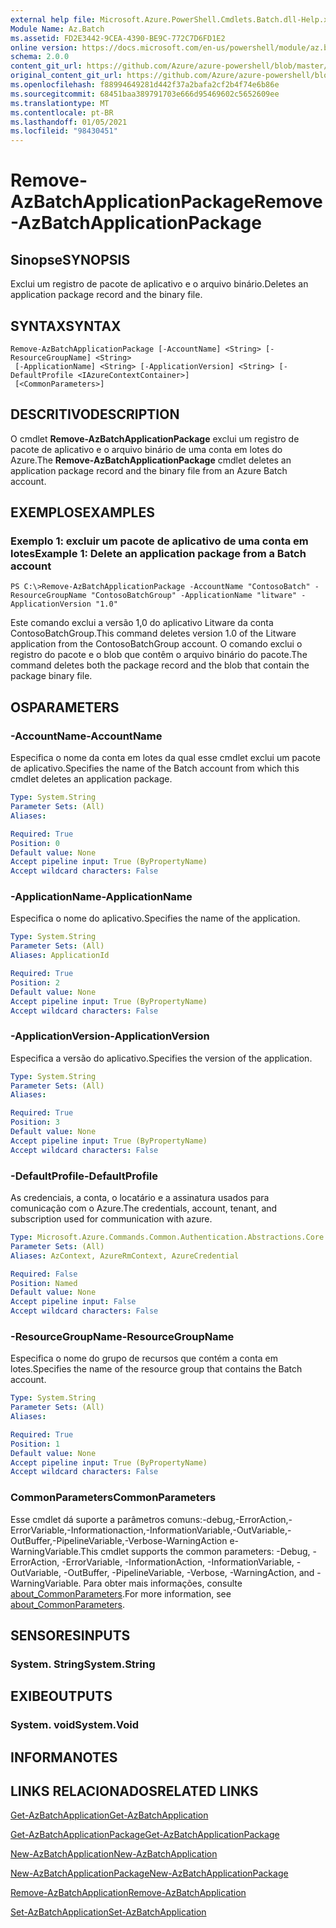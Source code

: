 ```yaml
---
external help file: Microsoft.Azure.PowerShell.Cmdlets.Batch.dll-Help.xml
Module Name: Az.Batch
ms.assetid: FD2E3442-9CEA-4390-BE9C-772C7D6FD1E2
online version: https://docs.microsoft.com/en-us/powershell/module/az.batch/remove-azbatchapplicationpackage
schema: 2.0.0
content_git_url: https://github.com/Azure/azure-powershell/blob/master/src/Batch/Batch/help/Remove-AzBatchApplicationPackage.md
original_content_git_url: https://github.com/Azure/azure-powershell/blob/master/src/Batch/Batch/help/Remove-AzBatchApplicationPackage.md
ms.openlocfilehash: f88994649281d442f37a2bafa2cf2b4f74e6b86e
ms.sourcegitcommit: 68451baa389791703e666d95469602c5652609ee
ms.translationtype: MT
ms.contentlocale: pt-BR
ms.lasthandoff: 01/05/2021
ms.locfileid: "98430451"
---
```

# <span data-ttu-id="adafd-101">Remove-AzBatchApplicationPackage</span><span class="sxs-lookup"><span data-stu-id="adafd-101">Remove-AzBatchApplicationPackage</span></span>

## <span data-ttu-id="adafd-102">Sinopse</span><span class="sxs-lookup"><span data-stu-id="adafd-102">SYNOPSIS</span></span>
<span data-ttu-id="adafd-103">Exclui um registro de pacote de aplicativo e o arquivo binário.</span><span class="sxs-lookup"><span data-stu-id="adafd-103">Deletes an application package record and the binary file.</span></span>

## <span data-ttu-id="adafd-104">SYNTAX</span><span class="sxs-lookup"><span data-stu-id="adafd-104">SYNTAX</span></span>

```
Remove-AzBatchApplicationPackage [-AccountName] <String> [-ResourceGroupName] <String>
 [-ApplicationName] <String> [-ApplicationVersion] <String> [-DefaultProfile <IAzureContextContainer>]
 [<CommonParameters>]
```

## <span data-ttu-id="adafd-105">DESCRITIVO</span><span class="sxs-lookup"><span data-stu-id="adafd-105">DESCRIPTION</span></span>
<span data-ttu-id="adafd-106">O cmdlet **Remove-AzBatchApplicationPackage** exclui um registro de pacote de aplicativo e o arquivo binário de uma conta em lotes do Azure.</span><span class="sxs-lookup"><span data-stu-id="adafd-106">The **Remove-AzBatchApplicationPackage** cmdlet deletes an application package record and the binary file from an Azure Batch account.</span></span>

## <span data-ttu-id="adafd-107">EXEMPLOS</span><span class="sxs-lookup"><span data-stu-id="adafd-107">EXAMPLES</span></span>

### <span data-ttu-id="adafd-108">Exemplo 1: excluir um pacote de aplicativo de uma conta em lotes</span><span class="sxs-lookup"><span data-stu-id="adafd-108">Example 1: Delete an application package from a Batch account</span></span>
```
PS C:\>Remove-AzBatchApplicationPackage -AccountName "ContosoBatch" -ResourceGroupName "ContosoBatchGroup" -ApplicationName "litware" -ApplicationVersion "1.0"
```

<span data-ttu-id="adafd-109">Este comando exclui a versão 1,0 do aplicativo Litware da conta ContosoBatchGroup.</span><span class="sxs-lookup"><span data-stu-id="adafd-109">This command deletes version 1.0 of the Litware application from the ContosoBatchGroup account.</span></span>
<span data-ttu-id="adafd-110">O comando exclui o registro do pacote e o blob que contêm o arquivo binário do pacote.</span><span class="sxs-lookup"><span data-stu-id="adafd-110">The command deletes both the package record and the blob that contain the package binary file.</span></span>

## <span data-ttu-id="adafd-111">OS</span><span class="sxs-lookup"><span data-stu-id="adafd-111">PARAMETERS</span></span>

### <span data-ttu-id="adafd-112">-AccountName</span><span class="sxs-lookup"><span data-stu-id="adafd-112">-AccountName</span></span>
<span data-ttu-id="adafd-113">Especifica o nome da conta em lotes da qual esse cmdlet exclui um pacote de aplicativo.</span><span class="sxs-lookup"><span data-stu-id="adafd-113">Specifies the name of the Batch account from which this cmdlet deletes an application package.</span></span>

```yaml
Type: System.String
Parameter Sets: (All)
Aliases:

Required: True
Position: 0
Default value: None
Accept pipeline input: True (ByPropertyName)
Accept wildcard characters: False
```

### <span data-ttu-id="adafd-114">-ApplicationName</span><span class="sxs-lookup"><span data-stu-id="adafd-114">-ApplicationName</span></span>
<span data-ttu-id="adafd-115">Especifica o nome do aplicativo.</span><span class="sxs-lookup"><span data-stu-id="adafd-115">Specifies the name of the application.</span></span>

```yaml
Type: System.String
Parameter Sets: (All)
Aliases: ApplicationId

Required: True
Position: 2
Default value: None
Accept pipeline input: True (ByPropertyName)
Accept wildcard characters: False
```

### <span data-ttu-id="adafd-116">-ApplicationVersion</span><span class="sxs-lookup"><span data-stu-id="adafd-116">-ApplicationVersion</span></span>
<span data-ttu-id="adafd-117">Especifica a versão do aplicativo.</span><span class="sxs-lookup"><span data-stu-id="adafd-117">Specifies the version of the application.</span></span>

```yaml
Type: System.String
Parameter Sets: (All)
Aliases:

Required: True
Position: 3
Default value: None
Accept pipeline input: True (ByPropertyName)
Accept wildcard characters: False
```

### <span data-ttu-id="adafd-118">-DefaultProfile</span><span class="sxs-lookup"><span data-stu-id="adafd-118">-DefaultProfile</span></span>
<span data-ttu-id="adafd-119">As credenciais, a conta, o locatário e a assinatura usados para comunicação com o Azure.</span><span class="sxs-lookup"><span data-stu-id="adafd-119">The credentials, account, tenant, and subscription used for communication with azure.</span></span>

```yaml
Type: Microsoft.Azure.Commands.Common.Authentication.Abstractions.Core.IAzureContextContainer
Parameter Sets: (All)
Aliases: AzContext, AzureRmContext, AzureCredential

Required: False
Position: Named
Default value: None
Accept pipeline input: False
Accept wildcard characters: False
```

### <span data-ttu-id="adafd-120">-ResourceGroupName</span><span class="sxs-lookup"><span data-stu-id="adafd-120">-ResourceGroupName</span></span>
<span data-ttu-id="adafd-121">Especifica o nome do grupo de recursos que contém a conta em lotes.</span><span class="sxs-lookup"><span data-stu-id="adafd-121">Specifies the name of the resource group that contains the Batch account.</span></span>

```yaml
Type: System.String
Parameter Sets: (All)
Aliases:

Required: True
Position: 1
Default value: None
Accept pipeline input: True (ByPropertyName)
Accept wildcard characters: False
```

### <span data-ttu-id="adafd-122">CommonParameters</span><span class="sxs-lookup"><span data-stu-id="adafd-122">CommonParameters</span></span>
<span data-ttu-id="adafd-123">Esse cmdlet dá suporte a parâmetros comuns:-debug,-ErrorAction,-ErrorVariable,-Informationaction,-InformationVariable,-OutVariable,-OutBuffer,-PipelineVariable,-Verbose-WarningAction e-WarningVariable.</span><span class="sxs-lookup"><span data-stu-id="adafd-123">This cmdlet supports the common parameters: -Debug, -ErrorAction, -ErrorVariable, -InformationAction, -InformationVariable, -OutVariable, -OutBuffer, -PipelineVariable, -Verbose, -WarningAction, and -WarningVariable.</span></span> <span data-ttu-id="adafd-124">Para obter mais informações, consulte [about_CommonParameters](http://go.microsoft.com/fwlink/?LinkID=113216).</span><span class="sxs-lookup"><span data-stu-id="adafd-124">For more information, see [about_CommonParameters](http://go.microsoft.com/fwlink/?LinkID=113216).</span></span>

## <span data-ttu-id="adafd-125">SENSORES</span><span class="sxs-lookup"><span data-stu-id="adafd-125">INPUTS</span></span>

### <span data-ttu-id="adafd-126">System. String</span><span class="sxs-lookup"><span data-stu-id="adafd-126">System.String</span></span>

## <span data-ttu-id="adafd-127">EXIBE</span><span class="sxs-lookup"><span data-stu-id="adafd-127">OUTPUTS</span></span>

### <span data-ttu-id="adafd-128">System. void</span><span class="sxs-lookup"><span data-stu-id="adafd-128">System.Void</span></span>

## <span data-ttu-id="adafd-129">INFORMA</span><span class="sxs-lookup"><span data-stu-id="adafd-129">NOTES</span></span>

## <span data-ttu-id="adafd-130">LINKS RELACIONADOS</span><span class="sxs-lookup"><span data-stu-id="adafd-130">RELATED LINKS</span></span>

[<span data-ttu-id="adafd-131">Get-AzBatchApplication</span><span class="sxs-lookup"><span data-stu-id="adafd-131">Get-AzBatchApplication</span></span>](./Get-AzBatchApplication.md)

[<span data-ttu-id="adafd-132">Get-AzBatchApplicationPackage</span><span class="sxs-lookup"><span data-stu-id="adafd-132">Get-AzBatchApplicationPackage</span></span>](./Get-AzBatchApplicationPackage.md)

[<span data-ttu-id="adafd-133">New-AzBatchApplication</span><span class="sxs-lookup"><span data-stu-id="adafd-133">New-AzBatchApplication</span></span>](./New-AzBatchApplication.md)

[<span data-ttu-id="adafd-134">New-AzBatchApplicationPackage</span><span class="sxs-lookup"><span data-stu-id="adafd-134">New-AzBatchApplicationPackage</span></span>](./New-AzBatchApplicationPackage.md)

[<span data-ttu-id="adafd-135">Remove-AzBatchApplication</span><span class="sxs-lookup"><span data-stu-id="adafd-135">Remove-AzBatchApplication</span></span>](./Remove-AzBatchApplication.md)

[<span data-ttu-id="adafd-136">Set-AzBatchApplication</span><span class="sxs-lookup"><span data-stu-id="adafd-136">Set-AzBatchApplication</span></span>](./Set-AzBatchApplication.md)


